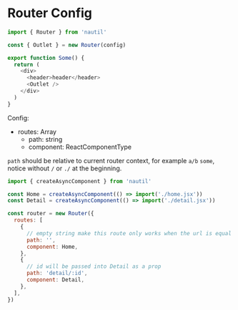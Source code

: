 # Router Config

```js
import { Router } from 'nautil'

const { Outlet } = new Router(config)

export function Some() {
  return (
    <div>
      <header>header</header>
      <Outlet />
    </div>
  )
}
```

Config:

- routes: Array
  - path: string
  - component: ReactComponentType

`path` should be relative to current router context, for example `a/b` `some`, notice without `/` or `./` at the beginning.

```js
import { createAsyncComponent } from 'nautil'

const Home = createAsyncComponent(() => import('./home.jsx'))
const Detail = createAsyncComponent(() => import('./detail.jsx'))

const router = new Router({
  routes: [
    {
      // empty string make this route only works when the url is equal current context
      path: '',
      component: Home,
    },
    {
      // id will be passed into Detail as a prop
      path: 'detail/:id',
      component: Detail,
    },
  ],
})
```